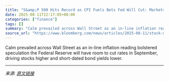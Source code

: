 ```yaml
---
title: "S&amp;P 500 Hits Record as CPI Fuels Bets Fed Will Cut: Markets Wrap"
date: 2025-08-11T22:17:05+08:00
categories: ["finance"]
tags: []
summary: "Calm prevailed across Wall Street as an in-line inflation reading bolstered speculation the Federal Reserve will have room to cut rates in September, driving stocks higher and short-dated bond yields "
source_url: "https://www.bloomberg.com/news/articles/2025-08-11/stock-market-today-dow-s-p-live-updates"
---
```


Calm prevailed across Wall Street as an in-line inflation reading bolstered speculation the Federal Reserve will have room to cut rates in September, driving stocks higher and short-dated bond yields lower.

---

*来源: [原文链接](https://www.bloomberg.com/news/articles/2025-08-11/stock-market-today-dow-s-p-live-updates)*
